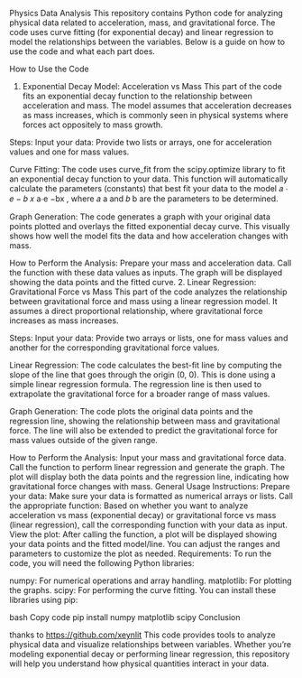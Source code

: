 Physics Data Analysis
This repository contains Python code for analyzing physical data related to acceleration, mass, and gravitational force. The code uses curve fitting (for exponential decay) and linear regression to model the relationships between the variables. Below is a guide on how to use the code and what each part does.

How to Use the Code
1. Exponential Decay Model: Acceleration vs Mass
This part of the code fits an exponential decay function to the relationship between acceleration and mass. The model assumes that acceleration decreases as mass increases, which is commonly seen in physical systems where forces act oppositely to mass growth.

Steps:
Input your data: Provide two lists or arrays, one for acceleration values and one for mass values.

Curve Fitting: The code uses curve_fit from the scipy.optimize library to fit an exponential decay function to your data. This function will automatically calculate the parameters (constants) that best fit your data to the model 
𝑎
⋅
𝑒
−
𝑏
𝑥
a⋅e 
−bx
 , where 
𝑎
a and 
𝑏
b are the parameters to be determined.

Graph Generation: The code generates a graph with your original data points plotted and overlays the fitted exponential decay curve. This visually shows how well the model fits the data and how acceleration changes with mass.

How to Perform the Analysis:
Prepare your mass and acceleration data.
Call the function with these data values as inputs.
The graph will be displayed showing the data points and the fitted curve.
2. Linear Regression: Gravitational Force vs Mass
This part of the code analyzes the relationship between gravitational force and mass using a linear regression model. It assumes a direct proportional relationship, where gravitational force increases as mass increases.

Steps:
Input your data: Provide two arrays or lists, one for mass values and another for the corresponding gravitational force values.

Linear Regression: The code calculates the best-fit line by computing the slope of the line that goes through the origin (0, 0). This is done using a simple linear regression formula. The regression line is then used to extrapolate the gravitational force for a broader range of mass values.

Graph Generation: The code plots the original data points and the regression line, showing the relationship between mass and gravitational force. The line will also be extended to predict the gravitational force for mass values outside of the given range.

How to Perform the Analysis:
Input your mass and gravitational force data.
Call the function to perform linear regression and generate the graph.
The plot will display both the data points and the regression line, indicating how gravitational force changes with mass.
General Usage Instructions:
Prepare your data: Make sure your data is formatted as numerical arrays or lists.
Call the appropriate function: Based on whether you want to analyze acceleration vs mass (exponential decay) or gravitational force vs mass (linear regression), call the corresponding function with your data as input.
View the plot: After calling the function, a plot will be displayed showing your data points and the fitted model/line. You can adjust the ranges and parameters to customize the plot as needed.
Requirements:
To run the code, you will need the following Python libraries:

numpy: For numerical operations and array handling.
matplotlib: For plotting the graphs.
scipy: For performing the curve fitting.
You can install these libraries using pip:

bash
Copy code
pip install numpy matplotlib scipy
Conclusion


thanks to https://github.com/xeynlit
This code provides tools to analyze physical data and visualize relationships between variables. Whether you’re modeling exponential decay or performing linear regression, this repository will help you understand how physical quantities interact in your data.
